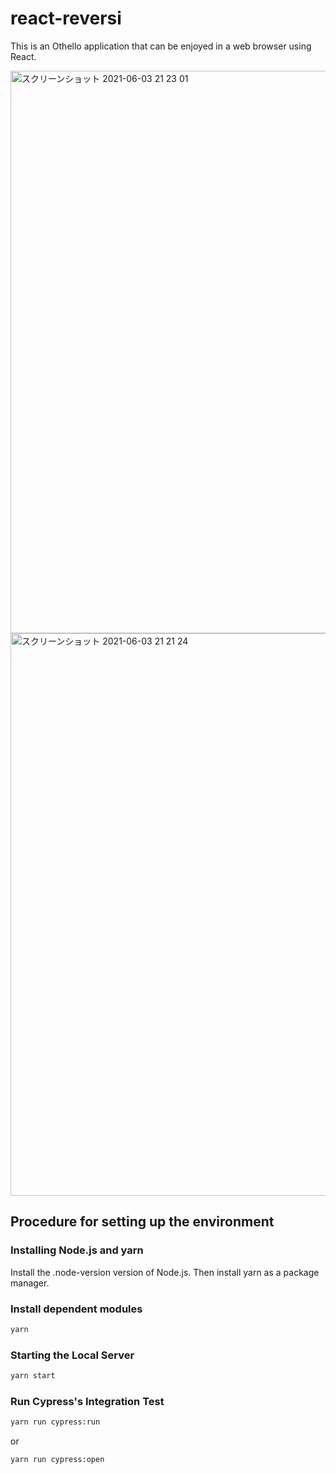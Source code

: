 # react-reversi

This is an Othello application that can be enjoyed in a web browser using React.  

<img width="900" alt="スクリーンショット 2021-06-03 21 23 01" src="https://user-images.githubusercontent.com/54778335/120644291-23df6d80-c4b2-11eb-9d13-ec47cd66a5a7.png">
<img width="900" alt="スクリーンショット 2021-06-03 21 21 24" src="https://user-images.githubusercontent.com/54778335/120644356-335eb680-c4b2-11eb-8169-f035d008ac98.png">


## Procedure for setting up the environment

### Installing Node.js and yarn

Install the .node-version version of Node.js. Then install yarn as a package manager.  

### Install dependent modules

```bash
yarn
```

### Starting the Local Server

```bash
yarn start
```

### Run Cypress's Integration Test

```bash
yarn run cypress:run
```

or

```bash
yarn run cypress:open
```
